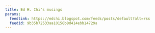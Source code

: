 ```yaml
---
title: Ed H. Chi's musings
params:
  feedlink: https://edchi.blogspot.com/feeds/posts/default?alt=rss
  feedid: 9b35b72533aa10158b8d414ebb14729a
---
```

